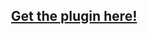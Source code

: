 <div align="center">

## [**Get the plugin here!**](https://create.roblox.com/store/asset/70634745082241/RBX-Global-AutoBan)

</div>
